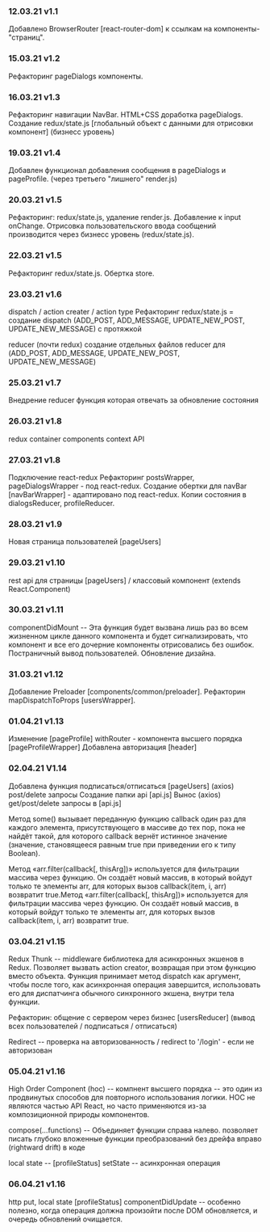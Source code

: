 ### 12.03.21 v1.1

Добавлено BrowserRouter [react-router-dom] к ссылкам на компоненты-"страниц".

### 15.03.21 v1.2

Рефакторинг pageDialogs компоненты.

### 16.03.21 v1.3

Рефакторинг навигации NavBar.
HTML+CSS доработка pageDialogs.
Создание redux/state.js [глобальный объект с данными для отрисовки компонент] (бизнесс уровень)

### 19.03.21 v1.4

Добавлен функционал добавления сообщения в pageDialogs и pageProfile. (через третьего "лишнего" render.js)

### 20.03.21 v1.5

Рефакторинг: redux/state.js, удаление render.js.
Добавление к input onChange. Отрисовка пользовательского ввода сообщений производится через бизнесс уровень (redux/state.js).

### 22.03.21 v1.5

Рефакторинг redux/state.js. Обертка store.

### 23.03.21 v1.6

dispatch / action creater / action type
Рефакторинг redux/state.js = создание dispatch (ADD_POST, ADD_MESSAGE, UPDATE_NEW_POST, UPDATE_NEW_MESSAGE) с протяжкой

reducer (почти redux) создание отдельных файлов reducer для (ADD_POST, ADD_MESSAGE, UPDATE_NEW_POST, UPDATE_NEW_MESSAGE)

### 25.03.21 v1.7

Внедрение reducer функция которая отвечать за обновление состояния

### 26.03.21 v1.8

redux
container components
context API

### 27.03.21 v1.8

Подключение react-redux
Рефакторинг postsWrapper, pageDialogsWrapper - под react-redux.
Создание обертки для navBar [navBarWrapper] - адаптировано под react-redux.
Копии состояния в dialogsReducer, profileReducer.

### 28.03.21 v1.9 

Новая страница пользователей [pageUsers]

### 29.03.21 v1.10

rest api для страницы [pageUsers] / классовый компонент (extends React.Component)

### 30.03.21 v1.11

componentDidMount -- Эта функция будет вызвана лишь раз во всем жизненном цикле данного компонента и будет сигнализировать, что компонент и все его дочерние компоненты отрисовались без ошибок.
Постраничный вывод пользователей.
Обновление дизайна.

### 31.03.21 v1.12

Добавление Preloader [components/common/preloader].
Рефакторин mapDispatchToProps [usersWrapper].

### 01.04.21 v1.13

Изменение [pageProfile] 
withRouter - компонента высшего порядка [pageProfileWrapper]
Добавлена авторизация [header]

### 02.04.21 V1.14

Добавлена функция подписаться/отписаться [pageUsers] (axios) post/delete запросы
Создание папки api [api.js] 
Вынос (axios) get/post/delete запросы в [api.js] 

Метод some() вызывает переданную функцию callback один раз для каждого элемента, присутствующего в массиве до тех пор, пока не найдёт такой, для которого callback вернёт истинное значение (значение, становящееся равным true при приведении его к типу Boolean).

Метод «arr.filter(callback[, thisArg])» используется для фильтрации массива через функцию. Он создаёт новый массив, в который войдут только те элементы arr, для которых вызов callback(item, i, arr) возвратит true.Метод «arr.filter(callback[, thisArg])» используется для фильтрации массива через функцию. Он создаёт новый массив, в который войдут только те элементы arr, для которых вызов callback(item, i, arr) возвратит true.

### 03.04.21 v1.15

Redux Thunk -- middleware библиотека для асинхронных экшенов в Redux. Позволяет вызвать action creator, возвращая при этом функцию вместо объекта. Функция принимает метод dispatch как аргумент, чтобы после того, как асинхронная операция завершится, использовать его для диспатчинга обычного синхронного экшена, внутри тела функции.

Рефакторин: общение с сервером через бизнес [usersReducer] (вывод всех пользователей / подписаться / отписаться)

Redirect -- проверка на авторизованность / redirect to '/login' - если не авторизован

### 05.04.21 v1.16

High Order Component (hoc) -- компнент высшего порядка -- это один из продвинутых способов для повторного использования логики. HOC не являются частью API React, но часто применяются из-за композиционной природы компонентов.

compose(...functions) -- Объединяет функции справа налево. позволяет писать глубоко вложенные функции преобразований без дрейфа вправо (rightward drift) в коде

local state -- [profileStatus]
setState -- асинхронная операция

### 06.04.21 v1.16

http put, local state [profileStatus]
componentDidUpdate -- особенно полезно, когда операция должна произойти после DOM обновляется, и очередь обновлений очищается.
